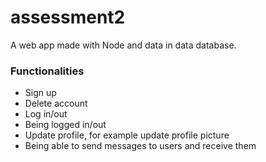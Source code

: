 # assessment2
A web app made with Node and data in data database.

### Functionalities
* Sign up
* Delete account
* Log in/out
* Being logged in/out
* Update profile, for example update profile picture
* Being able to send messages to users and receive them 
